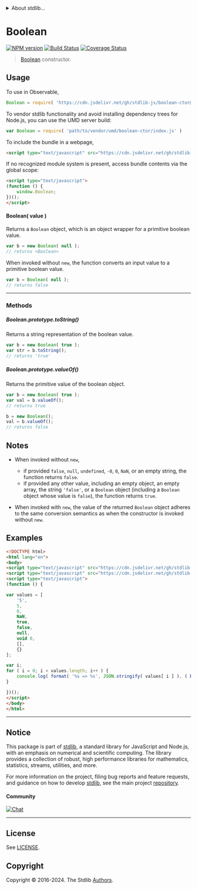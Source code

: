 <!--

@license Apache-2.0

Copyright (c) 2022 The Stdlib Authors.

Licensed under the Apache License, Version 2.0 (the "License");
you may not use this file except in compliance with the License.
You may obtain a copy of the License at

   http://www.apache.org/licenses/LICENSE-2.0

Unless required by applicable law or agreed to in writing, software
distributed under the License is distributed on an "AS IS" BASIS,
WITHOUT WARRANTIES OR CONDITIONS OF ANY KIND, either express or implied.
See the License for the specific language governing permissions and
limitations under the License.

-->


<details>
  <summary>
    About stdlib...
  </summary>
  <p>We believe in a future in which the web is a preferred environment for numerical computation. To help realize this future, we've built stdlib. stdlib is a standard library, with an emphasis on numerical and scientific computation, written in JavaScript (and C) for execution in browsers and in Node.js.</p>
  <p>The library is fully decomposable, being architected in such a way that you can swap out and mix and match APIs and functionality to cater to your exact preferences and use cases.</p>
  <p>When you use stdlib, you can be absolutely certain that you are using the most thorough, rigorous, well-written, studied, documented, tested, measured, and high-quality code out there.</p>
  <p>To join us in bringing numerical computing to the web, get started by checking us out on <a href="https://github.com/stdlib-js/stdlib">GitHub</a>, and please consider <a href="https://opencollective.com/stdlib">financially supporting stdlib</a>. We greatly appreciate your continued support!</p>
</details>

# Boolean

[![NPM version][npm-image]][npm-url] [![Build Status][test-image]][test-url] [![Coverage Status][coverage-image]][coverage-url] <!-- [![dependencies][dependencies-image]][dependencies-url] -->

> [Boolean][mdn-boolean] constructor.

<!-- Section to include introductory text. Make sure to keep an empty line after the intro `section` element and another before the `/section` close. -->

<section class="intro">

</section>

<!-- /.intro -->

<!-- Package usage documentation. -->



<section class="usage">

## Usage

To use in Observable,

```javascript
Boolean = require( 'https://cdn.jsdelivr.net/gh/stdlib-js/boolean-ctor@v0.2.1-umd/browser.js' )
```

To vendor stdlib functionality and avoid installing dependency trees for Node.js, you can use the UMD server build:

```javascript
var Boolean = require( 'path/to/vendor/umd/boolean-ctor/index.js' )
```

To include the bundle in a webpage,

```html
<script type="text/javascript" src="https://cdn.jsdelivr.net/gh/stdlib-js/boolean-ctor@v0.2.1-umd/browser.js"></script>
```

If no recognized module system is present, access bundle contents via the global scope:

```html
<script type="text/javascript">
(function () {
    window.Boolean;
})();
</script>
```

#### Boolean( value )

Returns a `Boolean` object, which is an object wrapper for a primitive boolean value.

<!-- eslint-disable no-new-wrappers -->

```javascript
var b = new Boolean( null );
// returns <Boolean>
```

When invoked without `new`, the function converts an input value to a primitive boolean value.

```javascript
var b = Boolean( null );
// returns false
```

* * *

### Methods

<a name="method-to-string"></a>

##### Boolean.prototype.toString()

Returns a string representation of the boolean value.

```javascript
var b = new Boolean( true );
var str = b.toString();
// returns 'true'
```

##### Boolean.prototype.valueOf()

Returns the primitive value of the boolean object.

```javascript
var b = new Boolean( true );
var val = b.valueOf();
// returns true

b = new Boolean();
val = b.valueOf();
// returns false
```

</section>

<!-- /.usage -->

<!-- Package usage notes. Make sure to keep an empty line after the `section` element and another before the `/section` close. -->

<section class="notes">

## Notes

-   When invoked without `new`,

    -   if provided `false`, `null`, `undefined`, `-0`, `0`, `NaN`, or an empty string, the function returns `false`.
    -   if provided any other value, including an empty object, an empty array, the string `'false'`, or a `Boolean` object (including a `Boolean` object whose value is `false`), the function returns `true`.

-   When invoked with `new`, the value of the returned `Boolean` object adheres to the same conversion semantics as when the constructor is invoked without `new`.

</section>

<!-- /.notes -->

<!-- Package usage examples. -->

<section class="examples">

## Examples

<!-- eslint no-undef: "error" -->

<!-- eslint-disable new-cap -->

```html
<!DOCTYPE html>
<html lang="en">
<body>
<script type="text/javascript" src="https://cdn.jsdelivr.net/gh/stdlib-js/string-format@umd/browser.js"></script>
<script type="text/javascript" src="https://cdn.jsdelivr.net/gh/stdlib-js/boolean-ctor@v0.2.1-umd/browser.js"></script>
<script type="text/javascript">
(function () {

var values = [
    '5',
    5,
    0,
    NaN,
    true,
    false,
    null,
    void 0,
    [],
    {}
];

var i;
for ( i = 0; i < values.length; i++ ) {
    console.log( format( '%s => %s', JSON.stringify( values[ i ] ), ( Bool( values[ i ] ) ) ? 'true' : 'false' ) );
}

})();
</script>
</body>
</html>
```

</section>

<!-- /.examples -->

<!-- Section to include cited references. If references are included, add a horizontal rule *before* the section. Make sure to keep an empty line after the `section` element and another before the `/section` close. -->

<section class="references">

</section>

<!-- /.references -->

<!-- Section for related `stdlib` packages. Do not manually edit this section, as it is automatically populated. -->

<section class="related">

</section>

<!-- /.related -->

<!-- Section for all links. Make sure to keep an empty line after the `section` element and another before the `/section` close. -->


<section class="main-repo" >

* * *

## Notice

This package is part of [stdlib][stdlib], a standard library for JavaScript and Node.js, with an emphasis on numerical and scientific computing. The library provides a collection of robust, high performance libraries for mathematics, statistics, streams, utilities, and more.

For more information on the project, filing bug reports and feature requests, and guidance on how to develop [stdlib][stdlib], see the main project [repository][stdlib].

#### Community

[![Chat][chat-image]][chat-url]

---

## License

See [LICENSE][stdlib-license].


## Copyright

Copyright &copy; 2016-2024. The Stdlib [Authors][stdlib-authors].

</section>

<!-- /.stdlib -->

<!-- Section for all links. Make sure to keep an empty line after the `section` element and another before the `/section` close. -->

<section class="links">

[npm-image]: http://img.shields.io/npm/v/@stdlib/boolean-ctor.svg
[npm-url]: https://npmjs.org/package/@stdlib/boolean-ctor

[test-image]: https://github.com/stdlib-js/boolean-ctor/actions/workflows/test.yml/badge.svg?branch=v0.2.1
[test-url]: https://github.com/stdlib-js/boolean-ctor/actions/workflows/test.yml?query=branch:v0.2.1

[coverage-image]: https://img.shields.io/codecov/c/github/stdlib-js/boolean-ctor/main.svg
[coverage-url]: https://codecov.io/github/stdlib-js/boolean-ctor?branch=main

<!--

[dependencies-image]: https://img.shields.io/david/stdlib-js/boolean-ctor.svg
[dependencies-url]: https://david-dm.org/stdlib-js/boolean-ctor/main

-->

[chat-image]: https://img.shields.io/gitter/room/stdlib-js/stdlib.svg
[chat-url]: https://app.gitter.im/#/room/#stdlib-js_stdlib:gitter.im

[stdlib]: https://github.com/stdlib-js/stdlib

[stdlib-authors]: https://github.com/stdlib-js/stdlib/graphs/contributors

[umd]: https://github.com/umdjs/umd
[es-module]: https://developer.mozilla.org/en-US/docs/Web/JavaScript/Guide/Modules

[deno-url]: https://github.com/stdlib-js/boolean-ctor/tree/deno
[deno-readme]: https://github.com/stdlib-js/boolean-ctor/blob/deno/README.md
[umd-url]: https://github.com/stdlib-js/boolean-ctor/tree/umd
[umd-readme]: https://github.com/stdlib-js/boolean-ctor/blob/umd/README.md
[esm-url]: https://github.com/stdlib-js/boolean-ctor/tree/esm
[esm-readme]: https://github.com/stdlib-js/boolean-ctor/blob/esm/README.md
[branches-url]: https://github.com/stdlib-js/boolean-ctor/blob/main/branches.md

[stdlib-license]: https://raw.githubusercontent.com/stdlib-js/boolean-ctor/main/LICENSE

[mdn-boolean]: https://developer.mozilla.org/en-US/docs/Web/JavaScript/Reference/Global_Objects/Boolean

</section>

<!-- /.links -->
